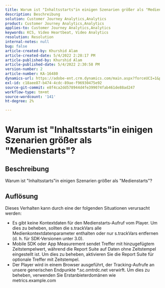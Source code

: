 ```yaml
---
title: Warum ist "Inhaltsstarts"in einigen Szenarien größer als "Medienstarts"?
description: Beschreibung
solution: Customer Journey Analytics,Analytics
product: Customer Journey Analytics,Analytics
applies-to: Customer Journey Analytics,Analytics
keywords: KCS, Video Heartbeat, Video Analytics
resolution: Resolution
internal-notes: null
bug: false
article-created-by: Khurshid Alam
article-created-date: 5/4/2022 2:28:17 PM
article-published-by: Khurshid Alam
article-published-date: 5/4/2022 2:30:58 PM
version-number: 2
article-number: KA-16480
dynamics-url: https://adobe-ent.crm.dynamics.com/main.aspx?forceUCI=1&pagetype=entityrecord&etn=knowledgearticle&id=4ec0dc6b-b6cb-ec11-a7b5-6045bd00dbbc
exl-id: c18aee87-b474-4cdc-89ae-f96930475e92
source-git-commit: e8f4ca2dd578944d4fe399074fab461de88ad247
workflow-type: tm+mt
source-wordcount: '141'
ht-degree: 2%

---
```


# Warum ist &quot;Inhaltsstarts&quot;in einigen Szenarien größer als &quot;Medienstarts&quot;?

## Beschreibung


Warum ist &quot;Inhaltsstarts&quot;in einigen Szenarien größer als &quot;Medienstarts&quot;?


## Auflösung


Dieses Verhalten kann durch eine der folgenden Situationen verursacht werden:

- Es gibt keine Kontextdaten für den Medienstarts-Aufruf vom Player. Um dies zu beheben, sollten die s.trackVars alle Medienkontextdatenparameter enthalten oder nur s.trackVars entfernen (d. h. für SDK-Versionen unter 3.0).
- Mobile SDK oder App Measurement sendet Treffer mit hinzugefügtem Zeitstempelwert, während die Report Suite auf Daten ohne Zeitstempel eingestellt ist. Um dies zu beheben, aktivieren Sie die Report Suite für optionale Treffer mit Zeitstempel.
- Der Player wird in einem Browser ausgeführt, der Tracking-Aufrufe an unsere generischen Endpunkte \*.sc.omtrdc.net verwirft. Um dies zu beheben, verwenden Sie Erstanbieterdomänen wie metrics.example.com
